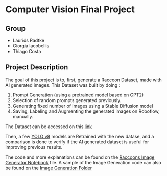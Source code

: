 # Computer Vision Final Project

## Group

- Laurids Radtke
- Giorgia Iacobellis
- Thiago Costa

## Project Description

The goal of this project is to, first, generate a Raccoon Dataset, made with AI generated images. 
This Dataset was built by doing :

1. Prompt Generation (using a pretrained model based on GPT2)
2. Selection of random prompts generated previously.
3. Generating fixed number of images using a Stable Diffusion model
4. Saving, Labeling and Augmenting the generated images on Roboflow, manually.

The Dataset can be accessed on this [link](https://universe.roboflow.com/racoonsimgenthiagocosta/raccoon-imgen-thiago-costa) 

Then, a few [YOLO v8](https://github.com/ultralytics/ultralytics) models are Retrained with the new datase, 
and a comparison is done to verify if the AI generated dataset is useful for improving previous results.

The code and more explanations can be found on the [Raccoons Image Generator Notebook](./Raccoons_Image_Generator.ipynb) file.
A sample of the Image Generation code can also be found on the [Image Generation Folder](./img_gen_example/img_generation_ex.ipynb)
